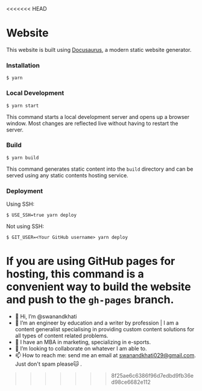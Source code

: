 <<<<<<< HEAD
# Website

This website is built using [Docusaurus](https://docusaurus.io/), a modern static website generator.

### Installation

```
$ yarn
```

### Local Development

```
$ yarn start
```

This command starts a local development server and opens up a browser window. Most changes are reflected live without having to restart the server.

### Build

```
$ yarn build
```

This command generates static content into the `build` directory and can be served using any static contents hosting service.

### Deployment

Using SSH:

```
$ USE_SSH=true yarn deploy
```

Not using SSH:

```
$ GIT_USER=<Your GitHub username> yarn deploy
```

If you are using GitHub pages for hosting, this command is a convenient way to build the website and push to the `gh-pages` branch.
=======
- 👋 Hi, I’m @swanandkhati
- 👀 I’m an engineer by education and a writer by profession | I am a content generalist specialising in providing custom content solutions for all types of content related problems.
- 🌱 I have an MBA in marketing, specializing in e-sports.
- 💞️ I’m looking to collaborate on whatever I am able to.
- 📫 How to reach me: send me an email at swanandkhati029@gmail.com. Just don't spam please🐱 .

<!---
swanandkhati/swanandkhati is a ✨ special ✨ repository because its `README.md` (this file) appears on your GitHub profile.
You can click the Preview link to take a look at your changes.
--->
>>>>>>> 8f25ae6c6386f96d7edbd9fb36ed98ce6682e112
